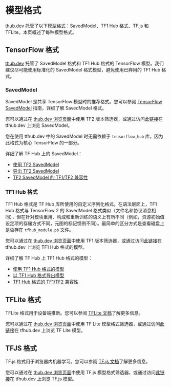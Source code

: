 <!--* freshness: { owner: 'maringeo' reviewed: '2021-03-15' review_interval: '3 months'} *-->

# 模型格式

[thub.dev](https://tfhub.dev) 托管了以下模型格式：SavedModel、TF1 Hub 格式、TF.js 和 TFLite。本页概述了每种模型格式。

## TensorFlow 格式

[thub.dev](https://tfhub.dev) 托管了 SavedModel 格式和 TF1 Hub 格式的 TensorFlow 模型。我们建议尽可能使用标准化的 SavedModel 格式模型，避免使用已弃用的 TF1 Hub 格式。

### SavedModel

SavedModel 是共享 TensorFlow 模型时的推荐格式。您可以参阅 [TensorFlow SavedModel](https://www.tensorflow.org/guide/saved_model) 指南，详细了解 SavedModel 格式。

您可以通过在 [thub.dev 浏览页面](https://tfhub.dev/s?subtype=module,placeholder)中使用 TF2 版本筛选器，或通过访问[此链接](https://tfhub.dev/s?subtype=module,placeholder&tf-version=tf2)在 tfhub.dev 上浏览 SavedModel。

您在使用 tfhub.dev 中的 SavedModel 时无需依赖于 `tensorflow_hub` 库，因为此格式为核心 TensorFlow 的一部分。

详细了解 TF Hub 上的 SavedModel：

- [使用 TF2 SavedModel](tf2_saved_model.md)
- [导出 TF2 SavedModel](exporting_tf2_saved_model.md)
- [TF2 SavedModel 的 TF1/TF2 兼容性](model_compatibility.md)

### TF1 Hub 格式

TF1 Hub 格式是 TF Hub 库所使用的自定义序列化格式。在语法层面上，TF1 Hub 格式与 TensorFlow 2 的 SavedModel 格式类似（文件名和协议消息相同），但在针对模块重用、构成和重新训练的语义上有所不同（例如，资源初始值设定项的存储方式不同，元图的标记惯例不同）。最简单的区分方式是查看磁盘上是否存在 `tfhub_module.pb` 文件。

您可以通过在 [thub.dev 浏览页面](https://tfhub.dev/s?subtype=module,placeholder)中使用 TF1 版本筛选器，或通过访问[此链接](https://tfhub.dev/s?subtype=module,placeholder&tf-version=tf1)在 tfhub.dev 上浏览 TF1 Hub 格式的模型。

详细了解 TF Hub 上 TF1 Hub 格式的模型：

- [使用 TF1 Hub 格式的模型](tf1_hub_module.md)
- [以 TF1 Hub 格式导出模型](exporting_hub_format.md)
- [TF1 Hub 格式的 TF1/TF2 兼容性](model_compatibility.md)

## TFLite 格式

TFLite 格式用于设备端推断。您可以参阅 [TFLite 文档](https://www.tensorflow.org/lite)了解更多信息。

您可以通过在 [thub.dev 浏览页面](https://tfhub.dev/s?subtype=module,placeholder)中使用 TF Lite 模型格式筛选器，或通过访问[此链接](https://tfhub.dev/lite)在 tfhub.dev 上浏览 TF Lite 模型。

## TFJS 格式

TF.js 格式用于浏览器内机器学习。您可以参阅 [TF.js 文档](https://www.tensorflow.org/js)了解更多信息。

您可以通过在 [thub.dev 浏览页面](https://tfhub.dev/s?subtype=module,placeholder)中使用 TF.js 模型格式筛选器，或通过访问[此链接](https://tfhub.dev/js)在 tfhub.dev 上浏览 TF.js 模型。
